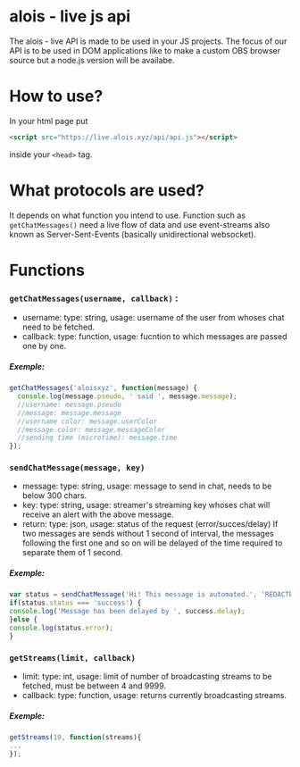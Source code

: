# alois - live js api
The alois - live API is made to be used in your JS projects.
The focus of our API is to be used in DOM applications like to make a custom OBS browser source but a node.js version will be availabe.

# How to use?
In your html page put 
```html
<script src="https://live.alois.xyz/api/api.js"></script>
```
inside your ``<head>`` tag.

# What protocols are used?
It depends on what function you intend to use.
Function such as ``getChatMessages()`` need a live flow of data and use event-streams also known as Server-Sent-Events (basically unidirectional websocket).

# Functions
### ``getChatMessages(username, callback)`` :
* username: type: string, usage: username of the user from whoses chat need to be fetched.
* callback: type: function, usage: fucntion to which messages are passed one by one.
##### Exemple:
```js
getChatMessages('aloisxyz', function(message) {
  console.log(message.pseudo, ' said ', message.message);
  //username: message.pseudo
  //message: message.message
  //username color: message.userColor
  //message color: message.messageColor
  //sending time (microtime): message.time
});
```

### ``sendChatMessage(message, key)``
* message: type: string, usage: message to send in chat, needs to be below 300 chars.
* key: type: string, usage: streamer's streaming key whoses chat will receive an alert with the above message.
* return: type: json, usage: status of the request (error/succes/delay)
If two messages are sends without 1 second of interval, the messages following the first one and so on will be delayed of the time required to separate them of 1 second.
##### Exemple:
```js
var status = sendChatMessage('Hi! This message is automated.', 'REDACTED');
if(status.status === 'success') {
console.log('Message has been delayed by ', success.delay);
}else {
console.log(status.error);
}
```

### ``getStreams(limit, callback)``
* limit: type: int, usage: limit of number of broadcasting streams to be fetched, must be between 4 and 9999.
* callback: type: function, usage: returns currently broadcasting streams.
##### Exemple:
```js
getStreams(10, function(streams){
...
});
```

